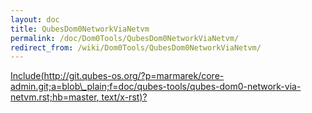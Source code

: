 ```yaml
---
layout: doc
title: QubesDom0NetworkViaNetvm
permalink: /doc/Dom0Tools/QubesDom0NetworkViaNetvm/
redirect_from: /wiki/Dom0Tools/QubesDom0NetworkViaNetvm/
---
```


[Include(http://git.qubes-os.org/?p=marmarek/core-admin.git;a=blob\_plain;f=doc/qubes-tools/qubes-dom0-network-via-netvm.rst;hb=master, text/x-rst)?](/doc/Dom0Tools/Include(http%3A/git.qubes-os.org?p=marmarek/core-admin.git;a=blob_plain;f=doc/qubes-tools/qubes-dom0-network-via-netvm.rst;hb=master,%20text/x-rst))
